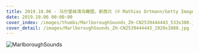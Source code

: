 ```yaml
---
title: 2019.10.06 - 马尔堡峡湾鸟瞰图，新西兰 (© Mathias Ortmann/Getty Images)
date: 2019.10.06 00:00:00
cover_index: /images/thumbs/MarlboroughSounds_ZH-CN2539444443_533x300.jpg
cover_detail: /images/MarlboroughSounds_ZH-CN2539444443_1920x1080.jpg
---
```


![MarlboroughSounds](/images/MarlboroughSounds_ZH-CN2539444443_1920x1080.jpg)
